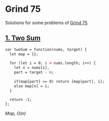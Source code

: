 # Grind 75

Solutions for some problems of [Grind 75](https://www.techinterviewhandbook.org/grind75)

## [1. Two Sum](https://leetcode.com/problems/two-sum/)

```HTML
var twoSum = function(nums, target) {
  let map = {};
  
  for (let i = 0; i < nums.length; i++) {
    let n = nums[i],
    part = target - n;
    
    if(map[part] >= 0) return [map[part], i];
    else map[n] = i;
  }

  return -1;
};
```
*Map, O(n)*
